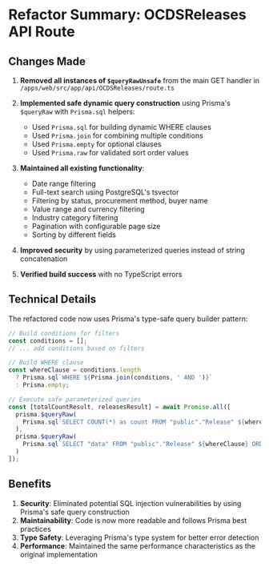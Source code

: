 # Refactor Summary: OCDSReleases API Route

## Changes Made

1. **Removed all instances of `$queryRawUnsafe`** from the main GET handler in `/apps/web/src/app/api/OCDSReleases/route.ts`

2. **Implemented safe dynamic query construction** using Prisma's `$queryRaw` with `Prisma.sql` helpers:
   - Used `Prisma.sql` for building dynamic WHERE clauses
   - Used `Prisma.join` for combining multiple conditions
   - Used `Prisma.empty` for optional clauses
   - Used `Prisma.raw` for validated sort order values

3. **Maintained all existing functionality**:
   - Date range filtering
   - Full-text search using PostgreSQL's tsvector
   - Filtering by status, procurement method, buyer name
   - Value range and currency filtering
   - Industry category filtering
   - Pagination with configurable page size
   - Sorting by different fields

4. **Improved security** by using parameterized queries instead of string concatenation

5. **Verified build success** with no TypeScript errors

## Technical Details

The refactored code now uses Prisma's type-safe query builder pattern:

```typescript
// Build conditions for filters
const conditions = [];
// ... add conditions based on filters

// Build WHERE clause
const whereClause = conditions.length 
  ? Prisma.sql`WHERE ${Prisma.join(conditions, ' AND ')}`
  : Prisma.empty;

// Execute safe parameterized queries
const [totalCountResult, releasesResult] = await Promise.all([
  prisma.$queryRaw(
    Prisma.sql`SELECT COUNT(*) as count FROM "public"."Release" ${whereClause}`
  ),
  prisma.$queryRaw(
    Prisma.sql`SELECT "data" FROM "public"."Release" ${whereClause} ORDER BY ${orderByClause} LIMIT ${pageSize} OFFSET ${(page - 1) * pageSize}`
  )
]);
```

## Benefits

1. **Security**: Eliminated potential SQL injection vulnerabilities by using Prisma's safe query construction
2. **Maintainability**: Code is now more readable and follows Prisma best practices
3. **Type Safety**: Leveraging Prisma's type system for better error detection
4. **Performance**: Maintained the same performance characteristics as the original implementation